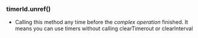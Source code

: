 ### timerId.unref()

*	Calling this method any time before the _*complex operation*_ finished.
It means you can use timers without calling clearTimerout or clearInterval